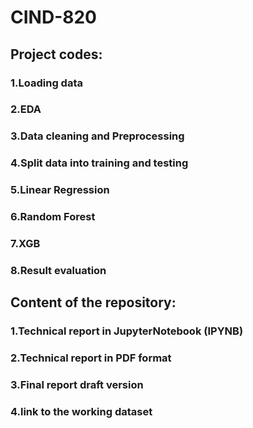 # CIND-820
## Project codes:
### 1.Loading data
### 2.EDA
### 3.Data cleaning and Preprocessing
### 4.Split data into training and testing
### 5.Linear Regression
### 6.Random Forest
### 7.XGB
### 8.Result evaluation
## Content of the repository:
### 1.Technical report in JupyterNotebook (IPYNB)
### 2.Technical report in PDF format
### 3.Final report draft version
### 4.link to the working dataset
